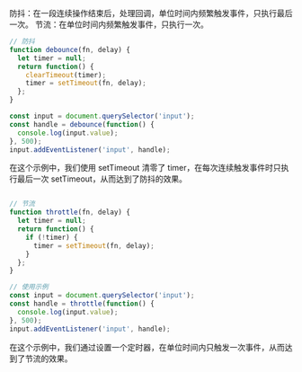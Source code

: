 防抖：在一段连续操作结束后，处理回调，单位时间内频繁触发事件，只执行最后一次。
节流：在单位时间内频繁触发事件，只执行一次。


```js
// 防抖
function debounce(fn, delay) {
  let timer = null;
  return function() {
    clearTimeout(timer);
    timer = setTimeout(fn, delay);
  };
}

const input = document.querySelector('input');
const handle = debounce(function() {
  console.log(input.value);
}, 500);
input.addEventListener('input', handle);
```
在这个示例中，我们使用 setTimeout 清零了 timer，在每次连续触发事件时只执行最后一次 setTimeout，从而达到了防抖的效果。
```js

// 节流
function throttle(fn, delay) {
  let timer = null;
  return function() {
    if (!timer) {
      timer = setTimeout(fn, delay);
    }
  };
}

// 使用示例
const input = document.querySelector('input');
const handle = throttle(function() {
  console.log(input.value);
}, 500);
input.addEventListener('input', handle);
```
在这个示例中，我们通过设置一个定时器，在单位时间内只触发一次事件，从而达到了节流的效果。